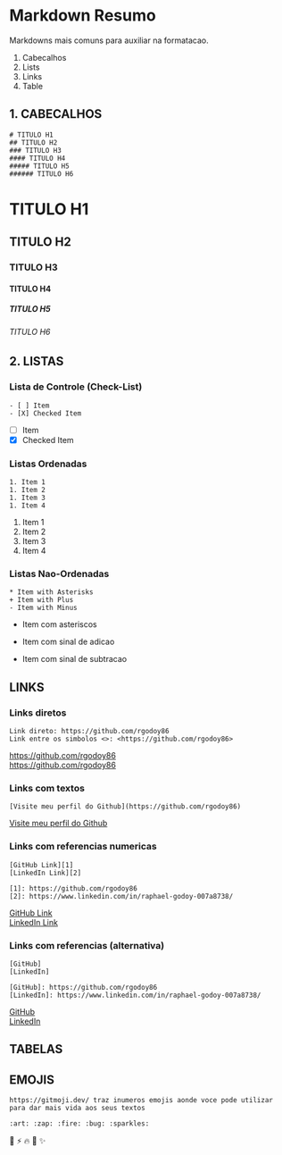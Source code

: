 # Markdown Resumo
Markdowns mais comuns para auxiliar na formatacao.


1. Cabecalhos
1. Lists
1. Links
1. Table

## 1. CABECALHOS
```
# TITULO H1  
## TITULO H2  
### TITULO H3  
#### TITULO H4  
##### TITULO H5  
###### TITULO H6  
```
# TITULO H1  
## TITULO H2  
### TITULO H3  
#### TITULO H4  
##### TITULO H5  
###### TITULO H6  

## 2. LISTAS
### Lista de Controle (Check-List)
```
- [ ] Item   
- [X] Checked Item  
```
- [ ] Item   
- [X] Checked Item  

### Listas Ordenadas
```
1. Item 1  
1. Item 2  
1. Item 3  
1. Item 4  
```
1. Item 1  
1. Item 2  
1. Item 3  
1. Item 4  

### Listas Nao-Ordenadas
```
* Item with Asterisks  
+ Item with Plus  
- Item with Minus 
```
* Item com asteriscos  
+ Item com sinal de adicao  
- Item com sinal de subtracao  

## LINKS
### Links diretos
```
Link direto: https://github.com/rgodoy86
Link entre os simbolos <>: <https://github.com/rgodoy86> 
```
https://github.com/rgodoy86  
<https://github.com/rgodoy86>  


### Links com textos
```
[Visite meu perfil do Github](https://github.com/rgodoy86)
```
[Visite meu perfil do Github](https://github.com/rgodoy86)  


### Links com referencias numericas
```
[GitHub Link][1]  
[LinkedIn Link][2]  

[1]: https://github.com/rgodoy86  
[2]: https://www.linkedin.com/in/raphael-godoy-007a8738/
```
[GitHub Link][1]  
[LinkedIn Link][2]  

[1]: https://github.com/rgodoy86  
[2]: https://www.linkedin.com/in/raphael-godoy-007a8738/


### Links com referencias (alternativa)
```
[GitHub]  
[LinkedIn]  

[GitHub]: https://github.com/rgodoy86  
[LinkedIn]: https://www.linkedin.com/in/raphael-godoy-007a8738/  
```
[GitHub]  
[LinkedIn]  

[GitHub]: https://github.com/rgodoy86  
[LinkedIn]: https://www.linkedin.com/in/raphael-godoy-007a8738/  


## TABELAS
## EMOJIS
```
https://gitmoji.dev/ traz inumeros emojis aonde voce pode utilizar para dar mais vida aos seus textos

:art: :zap: :fire: :bug: :sparkles:
```
:art: :zap: :fire: :bug: :sparkles:
